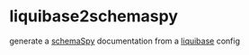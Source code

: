 # liquibase2schemaspy
generate a [schemaSpy](http://schemaspy.org) documentation from a [liquibase](https://www.liquibase.org/) config
